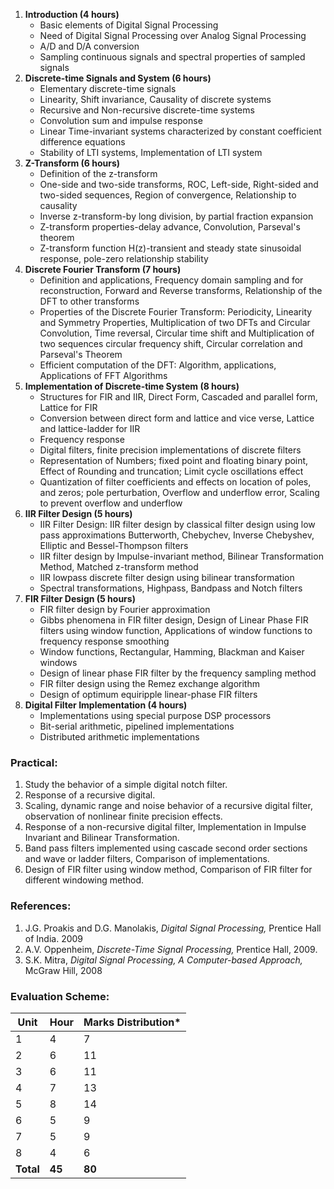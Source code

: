1. **Introduction (4 hours)**
    * Basic elements of Digital Signal Processing
    * Need of Digital Signal Processing over Analog Signal Processing
    * A/D and D/A conversion
    * Sampling continuous signals and spectral properties of sampled signals
2. **Discrete-time Signals and System (6 hours)**
    * Elementary discrete-time signals
    * Linearity, Shift invariance, Causality of discrete systems
    * Recursive and Non-recursive discrete-time systems
    * Convolution sum and impulse response
    * Linear Time-invariant systems characterized by constant coefficient difference equations
    * Stability of LTI systems, Implementation of LTI system
3. **Z-Transform (6 hours)**
    * Definition of the z-transform
    * One-side and two-side transforms, ROC, Left-side, Right-sided and two-sided sequences, Region of convergence, Relationship to causality
    * Inverse z-transform-by long division, by partial fraction expansion
    * Z-transform properties-delay advance, Convolution, Parseval's theorem
    * Z-transform function H(z)-transient and steady state sinusoidal response, pole-zero relationship stability
4. **Discrete Fourier Transform (7 hours)**
    * Definition and applications, Frequency domain sampling and for reconstruction, Forward and Reverse transforms, Relationship of the DFT to other transforms
    * Properties of the Discrete Fourier Transform: Periodicity, Linearity and Symmetry Properties, Multiplication of two DFTs and Circular Convolution, Time reversal, Circular time shift and Multiplication of two sequences circular frequency shift, Circular correlation and Parseval's Theorem
    * Efficient computation of the DFT: Algorithm, applications, Applications of FFT Algorithms
5. **Implementation of Discrete-time System (8 hours)**
    * Structures for FIR and IIR, Direct Form, Cascaded and parallel form, Lattice for FIR
    * Conversion between direct form and lattice and vice verse, Lattice and lattice-ladder for IIR
    * Frequency response
    * Digital filters, finite precision implementations of discrete filters
    * Representation of Numbers; fixed point and floating binary point, Effect of Rounding and truncation; Limit cycle oscillations effect
    * Quantization of filter coefficients and effects on location of poles, and zeros; pole perturbation, Overflow and underflow error, Scaling to prevent overflow and underflow
6. **IIR Filter Design (5 hours)**
    * IIR Filter Design: IIR filter design by classical filter design using low pass approximations Butterworth, Chebychev, Inverse Chebyshev, Elliptic and Bessel-Thompson filters
    * IIR filter design by Impulse-invariant method, Bilinear Transformation Method, Matched z-transform method
    * IIR lowpass discrete filter design using bilinear transformation
    * Spectral transformations, Highpass, Bandpass and Notch filters
7. **FIR Filter Design (5 hours)**
    * FIR filter design by Fourier approximation
    * Gibbs phenomena in FIR filter design, Design of Linear Phase FIR filters using window function, Applications of window functions to frequency response smoothing
    * Window functions, Rectangular, Hamming, Blackman and Kaiser windows
    * Design of linear phase FIR filter by the frequency sampling method
    * FIR filter design using the Remez exchange algorithm
    * Design of optimum equiripple linear-phase FIR filters
8. **Digital Filter Implementation (4 hours)**
    * Implementations using special purpose DSP processors
    * Bit-serial arithmetic, pipelined implementations
    * Distributed arithmetic implementations

### Practical:

1. Study the behavior of a simple digital notch filter.
2. Response of a recursive digital.
3. Scaling, dynamic range and noise behavior of a recursive digital filter, observation of nonlinear finite precision effects.
4. Response of a non-recursive digital filter, Implementation in Impulse Invariant and Bilinear Transformation.
5. Band pass filters implemented using cascade second order sections and wave or ladder filters, Comparison of implementations.
6. Design of FIR filter using window method, Comparison of FIR filter for different windowing method.

### References:

1. J.G. Proakis and D.G. Manolakis, *Digital Signal Processing,* Prentice Hall of India. 2009
2. A.V. Oppenheim, *Discrete-Time Signal Processing,* Prentice Hall, 2009.
3. S.K. Mitra, *Digital Signal Processing, A Computer-based Approach,* McGraw Hill, 2008

### Evaluation Scheme:

| Unit      | Hour   | Marks Distribution* |
| --------- | ------ | ------------------- |
| 1         | 4      | 7                   |
| 2         | 6      | 11                  |
| 3         | 6      | 11                  |
| 4         | 7      | 13                  |
| 5         | 8      | 14                  |
| 6         | 5      | 9                   |
| 7         | 5      | 9                   |
| 8         | 4      | 6                   |
| **Total** | **45** | **80**              |

